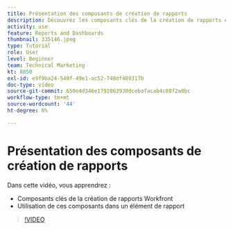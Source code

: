 ```yaml
---
title: Présentation des composants de création de rapports
description: Découvrez les composants clés de la création de rapports et leur utilisation dans un élément de création de rapports dans Workfront.
activity: use
feature: Reports and Dashboards
thumbnail: 335146.jpeg
type: Tutorial
role: User
level: Beginner
team: Technical Marketing
kt: 8850
exl-id: e9f9ba24-540f-49e1-ac52-740df489317b
doc-type: video
source-git-commit: 650e4d346e1792863930dcebafacab4c88f2a8bc
workflow-type: tm+mt
source-wordcount: '44'
ht-degree: 0%

---
```


# Présentation des composants de création de rapports

Dans cette vidéo, vous apprendrez :

* Composants clés de la création de rapports Workfront
* Utilisation de ces composants dans un élément de rapport

>[!VIDEO](https://video.tv.adobe.com/v/335146/?quality=12&learn=on)
